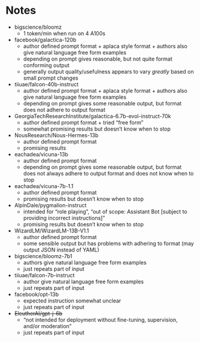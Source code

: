 # Notes

* bigscience/bloomz
    * 1 token/min when run on 4 A100s
* facebook/galactica-120b
    * author defined prompt format + aplaca style format + authors also give natural language free form examples
    * depending on prompt gives reasonable, but not quite format conforming output
    * generally output quality/usefulness appears to vary *greatly* based on small prompt changes
* tiiuae/falcon-40b-instruct
    * author defined prompt format + aplaca style format + authors also give natural language free form examples
    * depending on prompt gives some reasonable output, but format does not adhere to output format
* GeorgiaTechResearchInstitute/galactica-6.7b-evol-instruct-70k
    * author defined prompt format + tried “free form”
    * somewhat promising results but doesn’t know when to stop
* NousResearch/Nous-Hermes-13b
    * author defined prompt format
    * promising results
* eachadea/vicuna-13b
    * author defined prompt format
    * depending on prompt gives some reasonable output, but format does not always adhere to output format and does not know when to stop
* eachadea/vicuna-7b-1.1
    * author defined prompt format
    * promising results but doesn’t know when to stop
* AlpinDale/pygmalion-instruct
    * intended for “role playing”, “out of scope: Assistant Bot [subject to providing incorrect instructions]”
    * promising results but doesn’t know when to stop
* WizardLM/WizardLM-13B-V1.1
    * author defined prompt format
    * some sensible output but has problems with adhering to format (may output JSON instead of YAML)
* bigscience/bloomz-7b1
    * authors give natural language free form examples
    * just repeats part of input
* tiiuae/falcon-7b-instruct
    * author give natural language free form examples
    * just repeats part of input
* facebook/opt-13b
    * expected instruction somewhat unclear
    * just repeats part of input
* ~~EleutherAI/gpt-j-6b~~
    * “not intended for deployment without fine-tuning, supervision, and/or moderation”
    * just repeats part of input
